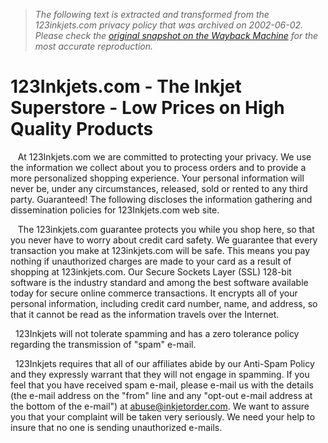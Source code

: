 > *The following text is extracted and transformed from the 123inkjets.com privacy policy that was archived on 2002-06-02. Please check the [original snapshot on the Wayback Machine](https://web.archive.org/web/20020602215424id_/http%3A//123inkjets.com/privacy.htm) for the most accurate reproduction.*

# 123Inkjets.com - The Inkjet Superstore - Low Prices on High Quality Products

   At 123Inkjets.com we are committed to protecting your privacy. We use the information we collect about you to process orders and to provide a more personalized shopping experience. Your personal information will never be, under any circumstances, released, sold or rented to any third party. Guaranteed! The following discloses the information gathering and dissemination policies for 123Inkjets.com web site. 

   The 123inkjets.com guarantee protects you while you shop here, so that you never have to worry about credit card safety. We guarantee that every transaction you make at 123inkjets.com will be safe. This means you pay nothing if unauthorized charges are made to your card as a result of shopping at 123inkjets.com. Our Secure Sockets Layer (SSL) 128-bit software is the industry standard and among the best software available today for secure online commerce transactions. It encrypts all of your personal information, including credit card number, name, and address, so that it cannot be read as the information travels over the Internet. 

  123Inkjets will not tolerate spamming and has a zero tolerance policy regarding the transmission of "spam" e-mail.

  123Inkjets requires that all of our affiliates abide by our Anti-Spam Policy and they expressly warrant that they will not engage in spamming. If you feel that you have received spam e-mail, please e-mail us with the details (the e-mail address on the "from" line and any "opt-out e-mail address at the bottom of the e-mail") at [abuse@inkjetorder.com](mailto:abuse@inkjetorder.com). We want to assure you that your complaint will be taken very seriously. We need your help to insure that no one is sending unauthorized e-mails.

[](https://web.archive.org/web/20020602215424id_/http%3A//123inkjets.com/promotion.htm)
